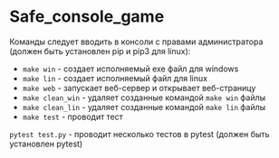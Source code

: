 # Safe_console_game

Команды следует вводить в консоли с правами администратора (должен быть установлен pip и pip3 для linux):
* `make win` - создает исполняемый exe файл для windows
* `make lin` - создает исполняемый файл для linux
* `make web` - запускает веб-сервер и открывает веб-страницу
* `make clean_win` - удаляет созданные командой `make win` файлы
* `make clean_lin` - удаляет созданные командой `make lin` файлы
* `make test` - проводит тест

`pytest test.py` - проводит несколько тестов в pytest (должен быть установлен pytest)
